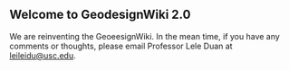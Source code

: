 ## Welcome to GeodesignWiki 2.0

We are reinventing the GeoeesignWiki. In the mean time, if you have any comments or thoughts, please email Professor Lele Duan at leileidu@usc.edu.
